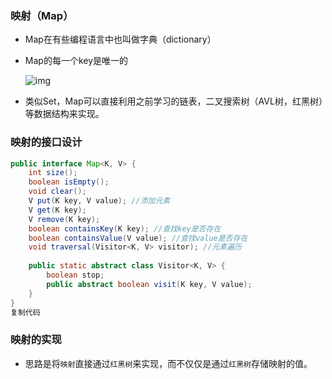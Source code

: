 ### 映射（Map）

- Map在有些编程语言中也叫做字典（dictionary）

- Map的每一个key是唯一的

  ![img](https://user-gold-cdn.xitu.io/2020/2/21/17066a3af2b9f250?imageView2/0/w/1280/h/960/format/webp/ignore-error/1)

- 类似Set，Map可以直接利用之前学习的链表，二叉搜索树（AVL树，红黑树）等数据结构来实现。

### 映射的接口设计

```java
public interface Map<K, V> {
    int size();
    boolean isEmpty();
    void clear();
    V put(K key, V value); //添加元素
    V get(K key);
    V remove(K key);
    boolean containsKey(K key); //查找key是否存在
    boolean containsValue(V value); //查找value是否存在
    void traversal(Visitor<K, V> visitor); //元素遍历
	
    public static abstract class Visitor<K, V> {
        boolean stop;
        public abstract boolean visit(K key, V value);
    }
}
复制代码
```

### 映射的实现

- 思路是将`映射`直接通过`红黑树`来实现，而不仅仅是通过`红黑树`存储映射的值。

